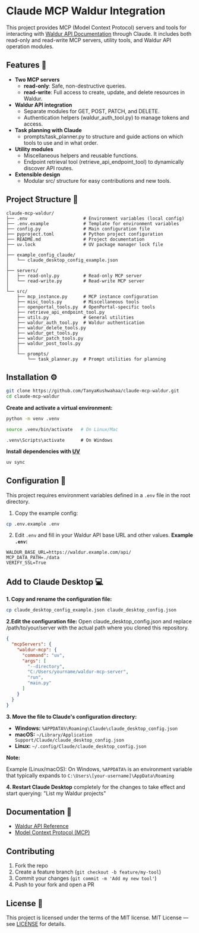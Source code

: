 # Claude MCP Waldur Integration

This project provides MCP (Model Context Protocol) servers and tools for interacting with [Waldur API Documentation](https://docs.waldur.com/) through Claude.
It includes both read-only and read-write MCP servers, utility tools, and Waldur API operation modules.

## Features :rocket:

- **Two MCP servers**
  - **read-only**: Safe, non-destructive queries.
  - **read-write**: Full access to create, update, and delete resources in Waldur.
- **Waldur API integration**
  - Separate modules for GET, POST, PATCH, and DELETE.
  - Authentication helpers (waldur_auth_tool.py) to manage tokens and access.
- **Task planning with Claude**
  - prompts/task_planner.py to structure and guide actions on which tools to use and in what order.
- **Utility modules**
  - Miscellaneous helpers and reusable functions.
  - Endpoint retrieval tool (retrieve_api_endpoint_tool) to dynamically discover API routes.
- **Extensible design**
  - Modular src/ structure for easy contributions and new tools.

## Project Structure :open_file_folder:

```
claude-mcp-waldur/
├── .env                     # Environment variables (local config)
├── .env.example             # Template for environment variables
├── config.py                # Main configuration file
├── pyproject.toml           # Python project configuration
├── README.md                # Project documentation
├── uv.lock                  # UV package manager lock file
│
├── example_config_claude/
│   └── claude_desktop_config_example.json
│
├── servers/
│   ├── read-only.py         # Read-only MCP server
│   └── read-write.py        # Read-write MCP server
│
└── src/
    ├── mcp_instance.py      # MCP instance configuration
    ├── misc_tools.py        # Miscellaneous tools
    ├── openportal_tools.py  # OpenPortal-specific tools
    ├── retrieve_api_endpoint_tool.py
    ├── utils.py             # General utilities
    ├── waldur_auth_tool.py  # Waldur authentication
    ├── waldur_delete_tools.py
    ├── waldur_get_tools.py
    ├── waldur_patch_tools.py
    ├── waldur_post_tools.py
    │
    └── prompts/
        └── task_planner.py  # Prompt utilities for planning
```

## Installation :gear:

```bash
git clone https://github.com/TanyaKushwahaa/claude-mcp-waldur.git
cd claude-mcp-waldur
```

**Create and activate a virtual environment:**

```bash
python -m venv .venv
```

```bash
source .venv/bin/activate   # On Linux/Mac
```

```
.venv\Scripts\activate      # On Windows
```

**Install dependencies with [UV](https://docs.astral.sh/uv/)**

```bash
uv sync
```
## Configuration :key:

This project requires environment variables defined in a `.env` file in the root directory.

1. Copy the example config:
```bash
cp .env.example .env
```

2. Edit `.env` and fill in your Waldur API base URL and other values.
**Example `.env`:**
```env
WALDUR_BASE_URL=https://waldur.example.com/api/
MCP_DATA_PATH=./data
VERIFY_SSL=True
```

## Add to Claude Desktop :computer:
**1. Copy and rename the configuration file:**
```bash
cp claude_desktop_config_example.json claude_desktop_config.json
```
**2.Edit the configuration file:** Open claude_desktop_config.json and replace /path/to/your/server with the actual path where you cloned this repository.
```json
{
  "mcpServers": {
    "waldur-mcp": {
      "command": "uv",
      "args": [
        "--directory", 
        "C:/Users/yourname/waldur-mcp-server",
        "run", 
        "main.py"
      ]
    }
  }
}
```

**3. Move the file to Claude's configuration directory:**
- **Windows:** `%APPDATA%\Roaming\Claude\claude_desktop_config.json`
- **macOS:** `~/Library/Application Support/Claude/claude_desktop_config.json`
- **Linux:** `~/.config/Claude/claude_desktop_config.json`

**Note:** 

Example (Linux/macOS): On Windows, `%APPDATA%` is an environment variable that typically expands to `C:\Users\[your-username]\AppData\Roaming`
  
**4. Restart Claude Desktop** completely for the changes to take effect and start querying: "List my Waldur projects"

## Documentation :book:

- [Waldur API Reference](https://docs.waldur.com/latest/)
- [Model Context Protocol (MCP)](https://modelcontextprotocol.io/docs/getting-started/intro)

## Contributing

1. Fork the repo
2. Create a feature branch (`git checkout -b feature/my-tool`)
3. Commit your changes (`git commit -m 'Add my new tool'`)
4. Push to your fork and open a PR

## License :scroll:

This project is licensed under the terms of the MIT license.
MIT License — see [LICENSE](./LICENSE) for details.
